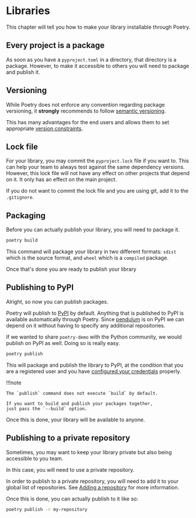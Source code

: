 # Libraries

This chapter will tell you how to make your library installable through Poetry.

## Every project is a package

As soon as you have a `pyproject.toml` in a directory, that directory is a package.
However, to make it accessible to others you will need to package and publish it.


## Versioning

While Poetry does not enforce any convention regarding package versioning,
it **strongly** recommends to follow [semantic versioning](https://semver.org).

This has many advantages for the end users and allows them to set appropriate
[version constraints](/docs/versions/).

## Lock file

For your library, you may commit the `pyproject.lock` file if you want to.
This can help your team to always test against the same dependency versions.
However, this lock file will not have any effect on other projects that depend on it.
It only has an effect on the main project.

If you do not want to commit the lock file and you are using git, add it to the `.gitignore`.

## Packaging

Before you can actually publish your library, you will need to package it.

```bash
poetry build
```

This command will package your library in two different formats: `sdist` which is
the source format, and `wheel` which is a `compiled` package.

Once that's done you are ready to publish your library

## Publishing to PyPI

Alright, so now you can publish packages.

Poetry will publish to [PyPI](https://pypi.org) by default. Anything that is published to PyPI
is available automatically through Poetry. Since [pendulum](https://pypi.org/project/pendulum/)
is on PyPI we can depend on it without having to specify any additional repositories.

If we wanted to share `poetry-demo` with the Python community, we would publish on PyPI as well.
Doing so is really easy.

```bash
poetry publish
```

This will package and publish the library to PyPI, at the condition that you are a registered user
and you have [configured your credentials](/docs/repositories/#adding-credentials) properly.

!!!note

    The `publish` command does not execute `build` by default.
    
    If you want to build and publish your packages together,
    just pass the `--build` option.
    
Once this is done, your library will be available to anyone.


## Publishing to a private repository

Sometimes, you may want to keep your library private but also being accessible to you team.

In this case, you will need to use a private repository.

In order to publish to a private repository, you will need to add it to your
global list of repositories. See [Adding a repository](/docs/repositories/#adding-a-repository)
for more information.

Once this is done, you can actually publish to it like so:

```bash
poetry publish -r my-repository
```
